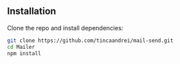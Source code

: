 ## Installation
Clone the repo and install dependencies:
```bash
git clone https://github.com/tincaandrei/mail-send.git
cd Mailer
npm install
